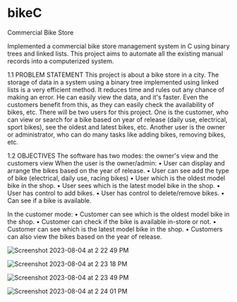 # bikeC
Commercial Bike Store

Implemented a commercial bike store management system in C using binary trees and linked lists. This project aims to automate all the existing manual records into a computerized system.

1.1 PROBLEM STATEMENT
This project is about a bike store in a city. The storage of data in a system using a binary tree implemented using linked lists is a very efficient method. It reduces time and rules out any chance of making an error. He can easily view the data, and it's faster. Even the customers benefit from this, as they can easily check the availability of bikes, etc. There will be two users for this project. One is the customer, who can view or search for a bike based on year of release (daily use, electrical, sport bikes), see the oldest and latest bikes, etc. Another user is the owner or administrator, who can do many tasks like adding bikes, removing bikes, etc.

1.2 OBJECTIVES
The software has two modes: the owner's view and the customers view When the user is the owner/admin:
• User can display and arrange the bikes based on the year of release. 
• User can see add the type of bike (electrical, daily use, racing bikes)
• User which is the oldest model bike in the shop.
• User sees which is the latest model bike in the shop.
• User has control to add bikes.
• User has control to delete/remove bikes. 
• Can see if a bike is available.

In the customer mode:
• Customer can see which is the oldest model bike in the shop. 
• Customer can check if the bike is available in-store or not.
• Customer can see which is the latest model bike in the shop. 
• Customers can also view the bikes based on the year of release.

![Screenshot 2023-08-04 at 2 22 49 PM](https://github.com/shreyas463/bikeC/assets/76155738/4d1648fb-b116-4534-b6e9-b08b7282778f)


![Screenshot 2023-08-04 at 2 23 18 PM](https://github.com/shreyas463/bikeC/assets/76155738/3401b8de-414f-462b-9cde-4330872c80fc)


![Screenshot 2023-08-04 at 2 23 49 PM](https://github.com/shreyas463/bikeC/assets/76155738/92036762-5b67-4547-8a38-a896d13304fe)



![Screenshot 2023-08-04 at 2 24 01 PM](https://github.com/shreyas463/bikeC/assets/76155738/9d7c753a-bc65-452e-9228-d3c366141555)



